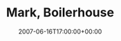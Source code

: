 ---
templateKey: event
guid: 0893eb9b-6eab-11ea-99c5-002590d1d1b0
date: 2007-06-16T17:00:00+00:00
eventTime: '6:30-10:30pm'
title: Mark, Boilerhouse
artist: Mark
city: Toronto
venue: Boilerhouse
group: Tim Shia
guests: Jack Zorawski
---